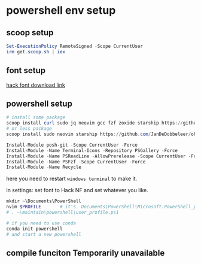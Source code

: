 # powershell env setup

## scoop setup

```powershell
Set-ExecutionPolicy RemoteSigned -Scope CurrentUser 
irm get.scoop.sh | iex
```

## font setup 

[hack font download link](https://github.com/ryanoasis/nerd-fonts/releases/download/2.2.0-RC/Hack.zip)

## powershell setup

```powershell
# install some package
scoop install curl sudo jq neovim gcc fzf zoxide starship https://github.com/JanDeDobbeleer/oh-my-posh/releases/latest/download/oh-my-posh.json
# or less package
scoop install sudo neovim starship https://github.com/JanDeDobbeleer/oh-my-posh/releases/latest/download/oh-my-posh.json
```

```powershell
Install-Module posh-git -Scope CurrentUser -Force
Install-Module -Name Terminal-Icons -Repository PSGallery -Force
Install-Module -Name PSReadLine -AllowPrerelease -Scope CurrentUser -Force -SkipPublisherCheck
Install-Module -Name PSFzf -Scope CurrentUser -Force
Install-Module -Name Recycle
```

here you need to restart `windows terminal` to make it.

in settings: set font to Hack NF and set whatever you like.

```powershell
mkdir ~\Documents\PowerShell
nvim $PROFILE       # it's  Documents\PowerShell\Microsoft.PowerShell_profile.ps1
# . ~\maintain\powershell\user_profile.ps1

# if you need to use conda
conda init powershell
# and start a new powershell
```

## compile funciton Temporarily unavailable
